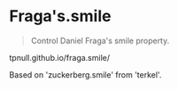# Fraga's.smile
> Control Daniel Fraga's smile property.

tpnull.github.io/fraga.smile/

Based on 'zuckerberg.smile' from 'terkel'.



